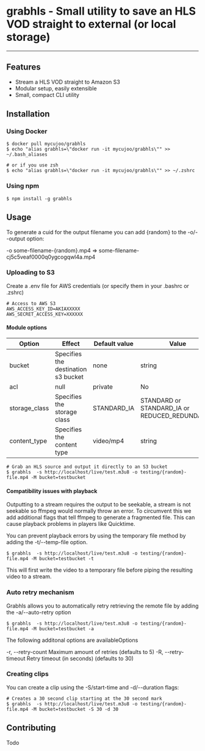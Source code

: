 # grabhls - Small utility to save an HLS VOD straight to external (or local storage)
---------------------------------------

## Features

* Stream a HLS VOD straight to Amazon S3
* Modular setup, easily extensible
* Small, compact CLI utility

## Installation

### Using Docker
```
$ docker pull mycujoo/grabhls
$ echo "alias grabhls=\"docker run -it mycujoo/grabhls\"" >> ~/.bash_aliases

# or if you use zsh
$ echo "alias grabhls=\"docker run -it mycujoo/grabhls\"" >> ~/.zshrc
```

### Using npm

```
$ npm install -g grabhls
```

## Usage

To generate a cuid for the output filename you can add {random} to the -o/--output option:

-o some-filename-{random}.mp4 => some-filename-cj5c5veaf0000q0ygcogqwl4a.mp4



### Uploading to S3

Create a .env file for AWS credentials (or specify them in your .bashrc or .zshrc)

```
# Access to AWS S3
AWS_ACCESS_KEY_ID=AKIAXXXXX
AWS_SECRET_ACCESS_KEY=XXXXXX

```

#### Module options

| Option        | Effect                              | Default value | Value                                         |
|---------------|-------------------------------------|---------------|-----------------------------------------------|
| bucket        | Specifies the destination s3 bucket | none          | string                                        |
| acl           | null                                | private       | No                                            |
| storage_class | Specifies the storage class         | STANDARD_IA   | STANDARD or STANDARD_IA or REDUCED_REDUNDANCY |
| content_type  | Specifies the content type          | video/mp4     | string                                        |

```
# Grab an HLS source and output it directly to an S3 bucket
$ grabhls  -s http://localhost/live/test.m3u8 -o testing/{random}-file.mp4 -M bucket=testbucket
```

#### Compatibility issues with playback

Outputting to a stream requires the output to be seekable, a stream is not seekable so ffmpeg would normally throw an error.
To circumvent this we add additional flags that tell ffmpeg to generate a fragmented file. This can cause playback problems in players like Quicktime.

You can prevent playback errors by using the temporary file method by adding the -t/--temp-file option.

```
$ grabhls  -s http://localhost/live/test.m3u8 -o testing/{random}-file.mp4 -M bucket=testbucket -t
```

This will first write the video to a temporary file before piping the resulting video to a stream.

### Auto retry mechanism

Grabhls allows you to automatically retry retrieving the remote file by adding the -a/--auto-retry option

```
$ grabhls  -s http://localhost/live/test.m3u8 -o testing/{random}-file.mp4 -M bucket=testbucket -a
```

The following additonal options are availableOptions

-r, --retry-count <n>    Maximum amount of retries (defaults to 5)
-R, --retry-timeout <n>  Retry timeout (in seconds) (defaults to 30)

### Creating clips

You can create a clip using the -S/start-time and -d/--duration flags:

```
# Creates a 30 second clip starting at the 30 second mark
$ grabhls  -s http://localhost/live/test.m3u8 -o testing/{random}-file.mp4 -M bucket=testbucket -S 30 -d 30
```

## Contributing
Todo
